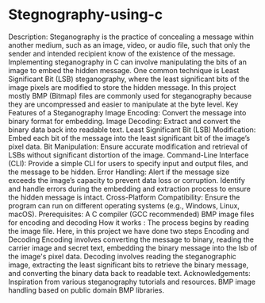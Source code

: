 # Stegnography-using-c
Description:
    Steganography is the practice of concealing a message within another medium, such as an image, video, or audio file, such that only the sender and intended recipient know of the existence of the message. Implementing steganography in C can involve manipulating the bits of an image to embed the hidden message. One common technique is Least Significant Bit (LSB) steganography, where the least significant bits of the image pixels are modified to store the hidden message.
In this project mostly BMP (Bitmap) files are commonly used for steganography because they are uncompressed and easier to manipulate at the byte level. 
Key Features of a Steganography
Image Encoding: Convert the message into binary format for embedding.
Image Decoding: Extract and convert the binary data back into readable text.
Least Significant Bit (LSB) Modification: Embed each bit of the message into the least significant bit of the image’s pixel data.
Bit Manipulation: Ensure accurate modification and retrieval of LSBs without significant distortion of the image.
Command-Line Interface (CLI): Provide a simple CLI for users to specify input and output files, and the message to be hidden.
Error Handling: Alert if the message size exceeds the image’s capacity to prevent data loss or corruption.
Identify and handle errors during the embedding and extraction process to ensure the hidden message is intact.
Cross-Platform Compatibility: Ensure the program can run on different operating systems (e.g., Windows, Linux, macOS).
Prerequisites: 
    A C compiler (GCC recommended) BMP image files for encoding and decoding
How it works :
    The process begins by reading the image file. Here, in this project we have done two steps Encoding and Decoding
Encoding involves converting the message to binary, reading the carrier image and secret text, embedding the binary message into the lsb of the image's pixel data. 
Decoding involves reading the steganographic image, extracting the least significant bits to retrieve the binary message, and converting the binary data back to readable text.
Acknowledgements:
    Inspiration from various steganography tutorials and resources. BMP image handling based on public domain BMP libraries.
